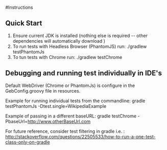 #Instructions

## Quick Start

1. Ensure current JDK is installed (nothing else is required -- other dependencies will automatically download )
2. To run tests with Headless Browser (PhantomJS) run: ./gradlew testPhantomJs
3. To tun tests with Chrome run: ./gradlew testChrome

## Debugging and running test individually in IDE's

Default WebDriver (Chrome or PhantomJs) is configure in the GebConfig.groovy file in resources.

Example for running individual tests from the commandline: gradle testPhantomJs -Dtest.single=WikipediaExample

Example of passing in a different baseURL: gradle testChrome -PbaseUrl=http://www.otherBaseUrl.com

For future reference, consider test filtering in gradle i.e. : http://stackoverflow.com/questions/22505533/how-to-run-a-one-test-class-only-on-gradle